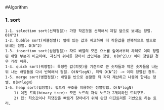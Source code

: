 #Algorithm


### 1. sort

    1-1. selection sort(선택정렬): 가장 작은것을 선택해서 제일 앞으로 보내는 정렬. O(N^2)
    1-2. bubble sort(버블정렬): 옆에 있는 값과 비교하여 더 작은값을 반복적으로 앞으로 보내는 정렬. O(N^2)
    1-3. insertion sort(삽입정렬): 자료 배열의 모든 요소를 앞에서부터 차례로 이미 정렬된 배열 부분과 비교하여, 자신의 위치를 찾아서 삽입하는 정렬. O(N^2)// 이미 정렬된 경우 가장 빠름.
    1-4. quick sort(퀵정렬): 특정한 값(피벗)을 기준으로 큰 숫자들과 작은 숫자들을 나눈 뒤 나눈 배열들을 다시 반복해서 정렬. O(N*logN), 최악 O(N^2) -> 이미 정렬된 경우.
    1-5. merge sort(병합정렬): 배열을 반으로 분할한 뒤 각자 계산하고 나중에 합치는 정렬. O(N*logN)
    1-6. heap sort(힙정렬): 힙트리 구조를 이용하는 정렬방법. O(N*logN)
        1) 이진 트리(binary tree): 모든 노드의 자식 노드가 2개이하인 트리구조.
        2) 힙: 최솟값이나 최댓값을 빠르게 찾아내기 위해 완전 이진트리를 기반으로 하는 트리.